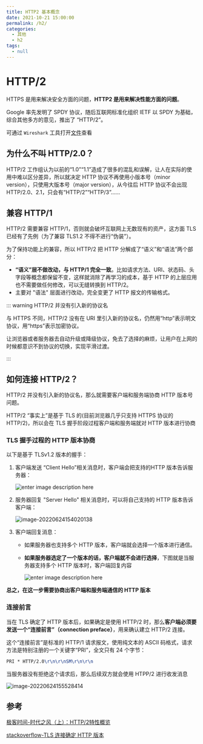 ```yaml
---
title: HTTP2 基本概念
date: 2021-10-21 15:00:00
permalink: /h2/
categories:
  - 其他
  - h2
tags:
  - null
---
```


# HTTP/2

HTTPS 是用来解决安全方面的问题，**HTTP2 是用来解决性能方面的问题**。

Google 率先发明了 SPDY 协议，随后互联网标准化组织 IETF 以 SPDY 为基础，综合其他多方的意见，推出了 “HTTP/2”。

可通过 `Wireshark` 工具打开[文件](https://github.com/tianya071128/wenshuli/blob/master/client/demo/%E6%8A%93%E5%8C%85/HTTP2%20%E8%BF%9E%E6%8E%A5.pcapng)查看

## 为什么不叫 HTTP/2.0？

HTTP/2 工作组认为以前的“1.0”“1.1”造成了很多的混乱和误解，让人在实际的使用中难以区分差异，所以就决定 HTTP 协议不再使用小版本号（minor version），只使用大版本号（major version），从今往后 HTTP 协议不会出现 HTTP/2.0、2.1，只会有“HTTP/2”“HTTP/3”……

## 兼容 HTTP/1

HTTP/2 需要兼容 HTTP/1，否则就会破坏互联网上无数现有的资产，这方面 TLS 已经有了先例（为了兼容 TLS1.2 不得不进行“伪装”）。

为了保持功能上的兼容，所以 HTTP/2 把 HTTP 分解成了“语义”和“语法”两个部分：

* **“语义”层不做改动，与 HTTP/1 完全一致**。比如请求方法、URI、状态码、头字段等概念都保留不变，这样就消除了再学习的成本，基于 HTTP 的上层应用也不需要做任何修改，可以无缝转换到 HTTP/2。
* 主要对 "语法" 层面进行改动，完全变更了 HTTP 报文的传输格式。

::: warning HTTP/2 并没有引入新的协议名

与 HTTPS 不同，HTTP/2 没有在 URI 里引入新的协议名，仍然用“http”表示明文协议，用“https”表示加密协议。

让浏览器或者服务器去自动升级或降级协议，免去了选择的麻烦，让用户在上网的时候都意识不到协议的切换，实现平滑过渡。

:::

## 如何连接 HTTP/2？

HTTP/2 并没有引入新的协议名，那么就需要客户端和服务端协商 HTTP 版本号问题。

HTTP/2 “事实上”是基于 TLS 的(目前浏览器几乎只支持 HTTPS 协议的 HTTP/2)，所以会在 TLS 握手阶段过程客户端和服务端就对 HTTP 版本进行协商

### TLS 握手过程的 HTTP 版本协商

以下是基于 TLSv1.2 版本的握手：

1. 客户端发送 “Client Hello”相关消息时，客户端会把支持的HTTP 版本告诉服务器：

   ![enter image description here](/img/141.png)

2. 服务器回复 "Server Hello" 相关消息时，可以将自己支持的 HTTP 版本告诉客户端：

   ![image-20220624154020138](/img/142.png)

3. 客户端回复消息：

   * 如果服务器也支持多个 HTTP 版本，客户端就会选择一个版本进行通信。

   * **如果服务器选定了一个版本的话，客户端就不会进行选择**，下图就是当服务器支持多个 HTTP 版本时，客户端回复内容

     ![enter image description here](/img/143.png)

**总之，在这一步需要协商出客户端和服务端通信的 HTTP 版本**

### 连接前言

当在 TLS 确定了 HTTP 版本后，如果确定是使用 HTTP/2 时，那么**客户端必须要发送一个“连接前言”（connection preface）**，用来确认建立 HTTP/2 连接。

这个“连接前言”是标准的 HTTP/1 请求报文，使用纯文本的 ASCII 码格式，请求方法是特别注册的一个关键字“PRI”，全文只有 24 个字节：

```tex
PRI * HTTP/2.0\r\n\r\nSM\r\n\r\n
```

当服务器没有拒绝这个请求后，那么后续双方就会使用 HTPP/2 进行收发消息

![image-20220624155528414](/img/144.png)













## 参考

[极客时间-时代之风（上）：HTTP/2特性概览](https://time.geekbang.org/column/article/112036?screen=full)

[stackoverflow-TLS 连接确定 HTTP 版本](https://stackoverflow.com/questions/36500050/what-if-an-http-1-1-client-talk-to-an-http-2-only-server-and-what-if-an-http-2-c/36501371#36501371)
